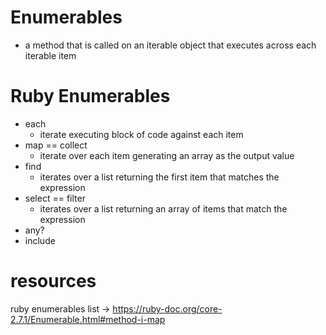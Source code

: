 # Enumerables
- a method that is called on an iterable object that executes across each iterable item

# Ruby Enumerables
- each
    - iterate executing block of code against each item
- map == collect
    - iterate over each item generating an array as the output value
- find
    - iterates over a list returning the first item that matches the expression
- select == filter
    - iterates over a list returning an array of items that match the expression
- any?
- include

# resources
ruby enumerables list -> https://ruby-doc.org/core-2.7.1/Enumerable.html#method-i-map